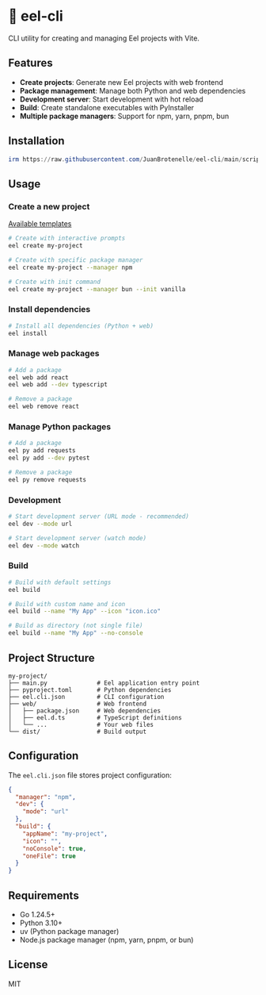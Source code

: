 # 🐍 eel-cli

CLI utility for creating and managing Eel projects with Vite.

## Features

- **Create projects**: Generate new Eel projects with web frontend
- **Package management**: Manage both Python and web dependencies
- **Development server**: Start development with hot reload
- **Build**: Create standalone executables with PyInstaller
- **Multiple package managers**: Support for npm, yarn, pnpm, bun

## Installation

```powershell
irm https://raw.githubusercontent.com/JuanBrotenelle/eel-cli/main/scripts/install.ps1 | iex
```

## Usage

### Create a new project

[Available templates](https://vite.dev/guide/#trying-vite-online)

```bash
# Create with interactive prompts
eel create my-project

# Create with specific package manager
eel create my-project --manager npm

# Create with init command
eel create my-project --manager bun --init vanilla
```

### Install dependencies

```bash
# Install all dependencies (Python + web)
eel install
```

### Manage web packages

```bash
# Add a package
eel web add react
eel web add --dev typescript

# Remove a package
eel web remove react
```

### Manage Python packages

```bash
# Add a package
eel py add requests
eel py add --dev pytest

# Remove a package
eel py remove requests
```

### Development

```bash
# Start development server (URL mode - recommended)
eel dev --mode url

# Start development server (watch mode)
eel dev --mode watch
```

### Build

```bash
# Build with default settings
eel build

# Build with custom name and icon
eel build --name "My App" --icon "icon.ico"

# Build as directory (not single file)
eel build --name "My App" --no-console
```

## Project Structure

```
my-project/
├── main.py              # Eel application entry point
├── pyproject.toml       # Python dependencies
├── eel.cli.json         # CLI configuration
├── web/                 # Web frontend
│   ├── package.json     # Web dependencies
│   ├── eel.d.ts         # TypeScript definitions
│   └── ...              # Your web files
└── dist/                # Build output
```

## Configuration

The `eel.cli.json` file stores project configuration:

```json
{
  "manager": "npm",
  "dev": {
    "mode": "url"
  },
  "build": {
    "appName": "my-project",
    "icon": "",
    "noConsole": true,
    "oneFile": true
  }
}
```

## Requirements

- Go 1.24.5+
- Python 3.10+
- uv (Python package manager)
- Node.js package manager (npm, yarn, pnpm, or bun)

## License

MIT
